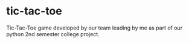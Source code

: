 # tic-tac-toe
Tic-Tac-Toe game developed by our team leading by me as  part of our python 2nd semester college project.
